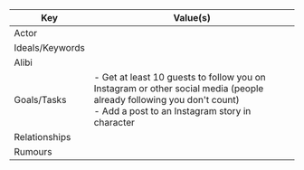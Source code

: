 | Key             | Value(s)                                                                                                                                                                |
| --------------- | ----------------------------------------------------------------------------------------------------------------------------------------------------------------------- |
| Actor           |                                                                                                                                                                         |
| Ideals/Keywords |                                                                                                                                                                         |
| Alibi           |                                                                                                                                                                         |
| Goals/Tasks     | - Get at least 10 guests to follow you on Instagram or other social media (people already following you don't count)<br>- Add a post to an Instagram story in character |
| Relationships   |                                                                                                                                                                         |
| Rumours         |                                                                                                                                                                         |
